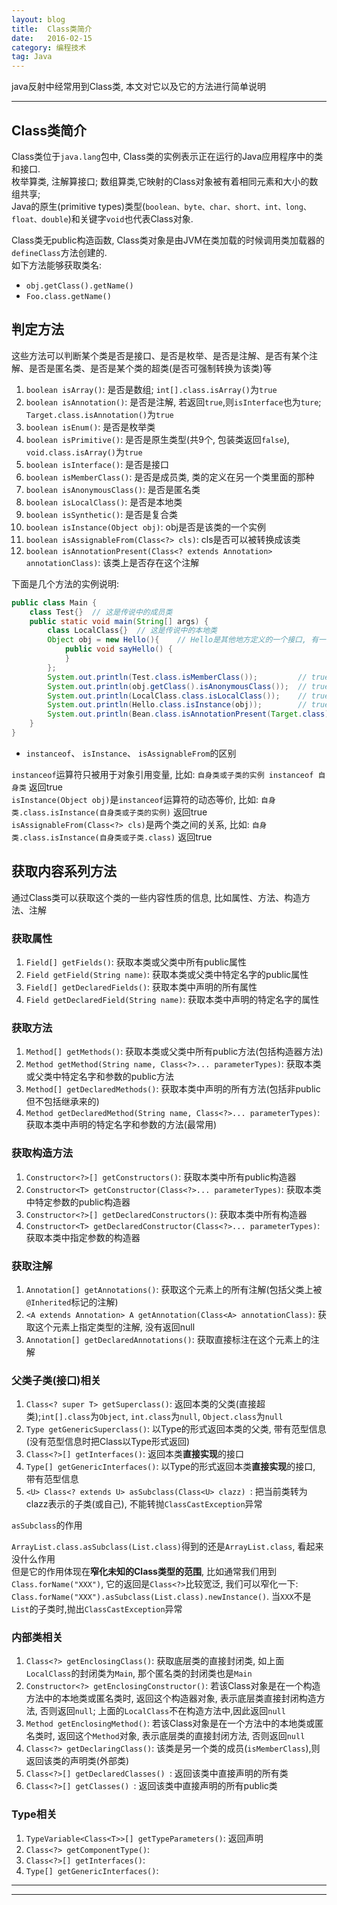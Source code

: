 ```yaml
---
layout: blog
title:  Class类简介
date:   2016-02-15
category: 编程技术
tag: Java
---
```

java反射中经常用到Class类, 本文对它以及它的方法进行简单说明



*****
## Class类简介
Class类位于`java.lang`包中, Class类的实例表示正在运行的Java应用程序中的类和接口.  
枚举算类, 注解算接口; 数组算类,它映射的Class对象被有着相同元素和大小的数组共享;  
Java的原生(primitive types)类型(`boolean、byte、char、short、int、long、float、double`)和关键字`void`也代表Class对象.  

Class类无public构造函数, Class类对象是由JVM在类加载的时候调用类加载器的`defineClass`方法创建的.  
如下方法能够获取类名:
* `obj.getClass().getName()`
* `Foo.class.getName()`

## 判定方法
这些方法可以判断某个类是否是接口、是否是枚举、是否是注解、是否有某个注解、是否是匿名类、是否是某个类的超类(是否可强制转换为该类)等

1. `boolean isArray()`: 是否是数组; `int[].class.isArray()`为`true`
2. `boolean isAnnotation()`: 是否是注解, 若返回`true`,则`isInterface`也为`ture`; `Target.class.isAnnotation()`为`true`
3. `boolean isEnum()`: 是否是枚举类
4. `boolean isPrimitive()`: 是否是原生类型(共9个, 包装类返回`false`), `void.class.isArray()`为`true`
5. `boolean isInterface()`: 是否是接口
6. `boolean isMemberClass()`: 是否是成员类, 类的定义在另一个类里面的那种
8. `boolean isAnonymousClass()`: 是否是匿名类
7. `boolean isLocalClass()`: 是否是本地类
9. `boolean isSynthetic()`: 是否是复合类
10. `boolean isInstance(Object obj)`: obj是否是该类的一个实例
11. `boolean isAssignableFrom(Class<?> cls)`: cls是否可以被转换成该类
12. `boolean isAnnotationPresent(Class<? extends Annotation> annotationClass)`: 该类上是否存在这个注解

下面是几个方法的实例说明:

```java
public class Main {
    class Test{}  // 这是传说中的成员类
    public static void main(String[] args) {
        class LocalClass{}  // 这是传说中的本地类
        Object obj = new Hello(){    // Hello是其他地方定义的一个接口, 有一个sayHello()方法, 这就是匿名类(无类名)
            public void sayHello() {
            }
        };
        System.out.println(Test.class.isMemberClass());         // true
        System.out.println(obj.getClass().isAnonymousClass());  // true
        System.out.println(LocalClass.class.isLocalClass());    // true
        System.out.println(Hello.class.isInstance(obj));        // true
        System.out.println(Bean.class.isAnnotationPresent(Target.class));        // true
    }
}
```
* `instanceof`、 `isInstance`、 `isAssignableFrom`的区别

`instanceof`运算符只被用于对象引用变量, 比如: `自身类或子类的实例 instanceof 自身类` 返回true  
`isInstance(Object obj)`是`instanceof`运算符的动态等价, 比如: `自身类.class.isInstance(自身类或子类的实例)` 返回true  
`isAssignableFrom(Class<?> cls)`是两个类之间的关系, 比如: `自身类.class.isInstance(自身类或子类.class)` 返回true  

## 获取内容系列方法
通过Class类可以获取这个类的一些内容性质的信息, 比如属性、方法、构造方法、注解

### 获取属性
1. `Field[] getFields()`: 获取本类或父类中所有public属性
2. `Field getField(String name)`: 获取本类或父类中特定名字的public属性
3. `Field[] getDeclaredFields()`: 获取本类中声明的所有属性
4. `Field getDeclaredField(String name)`: 获取本类中声明的特定名字的属性

### 获取方法
1. `Method[] getMethods()`: 获取本类或父类中所有public方法(包括构造器方法)
2. `Method getMethod(String name, Class<?>... parameterTypes)`: 获取本类或父类中特定名字和参数的public方法
3. `Method[] getDeclaredMethods()`: 获取本类中声明的所有方法(包括非public但不包括继承来的)
4. `Method getDeclaredMethod(String name, Class<?>... parameterTypes)`: 获取本类中声明的特定名字和参数的方法(最常用)

### 获取构造方法
1. `Constructor<?>[] getConstructors()`: 获取本类中所有public构造器
2. `Constructor<T> getConstructor(Class<?>... parameterTypes)`: 获取本类中特定参数的public构造器
3. `Constructor<?>[] getDeclaredConstructors()`: 获取本类中所有构造器
4. `Constructor<T> getDeclaredConstructor(Class<?>... parameterTypes)`: 获取本类中指定参数的构造器

### 获取注解
1. `Annotation[] getAnnotations()`: 获取这个元素上的所有注解(包括父类上被`@Inherited`标记的注解)
2. `<A extends Annotation> A getAnnotation(Class<A> annotationClass)`: 获取这个元素上指定类型的注解, 没有返回null
3. `Annotation[] getDeclaredAnnotations()`: 获取直接标注在这个元素上的注解

### 父类子类(接口)相关
1. `Class<? super T> getSuperclass()`: 返回本类的父类(直接超类);`int[].class`为`Object`, `int.class`为`null`, `Object.class`为`null`
2. `Type getGenericSuperclass()`: 以Type的形式返回本类的父类, 带有范型信息(没有范型信息时把Class以Type形式返回)
3. `Class<?>[] getInterfaces()`: 返回本类**直接实现**的接口
4. `Type[] getGenericInterfaces()`: 以Type的形式返回本类**直接实现**的接口, 带有范型信息
5. `<U> Class<? extends U> asSubclass(Class<U> clazz) `: 把当前类转为clazz表示的子类(或自己), 不能转抛`ClassCastException`异常

`asSubclass`的作用

`ArrayList.class.asSubclass(List.class)`得到的还是`ArrayList.class`, 看起来没什么作用  
但是它的作用体现在**窄化未知的Class类型的范围**, 比如通常我们用到`Class.forName("XXX")`, 它的返回是`Class<?>`比较宽泛, 我们可以窄化一下: `Class.forName("XXX").asSubclass(List.class).newInstance()`. 当`XXX`不是`List`的子类时,抛出`ClassCastException`异常

### 内部类相关
1. `Class<?> getEnclosingClass()`: 获取底层类的直接封闭类, 如上面`LocalClass`的封闭类为`Main`, 那个匿名类的封闭类也是`Main`
2. `Constructor<?> getEnclosingConstructor()`: 若该Class对象是在一个构造方法中的本地类或匿名类时, 返回这个构造器对象, 表示底层类直接封闭构造方法, 否则返回`null`; 上面的`LocalClass`不在构造方法中,因此返回`null`
3. `Method getEnclosingMethod()`: 若该Class对象是在一个方法中的本地类或匿名类时, 返回这个`Method`对象, 表示底层类的直接封闭方法, 否则返回`null`
4. `Class<?> getDeclaringClass()`: 该类是另一个类的成员(`isMemberClass`),则返回该类的声明类(外部类)
5. `Class<?>[] getDeclaredClasses() `: 返回该类中直接声明的所有类
6. `Class<?>[] getClasses() `: 返回该类中直接声明的所有public类








### Type相关
1. `TypeVariable<Class<T>>[] getTypeParameters()`: 返回声明
2. `Class<?> getComponentType()`:
3. `Class<?>[] getInterfaces()`:
4. `Type[] getGenericInterfaces()`:


*****
*****
